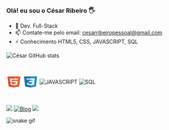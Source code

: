 ### Olá! eu sou o César Ribeiro 🖐️



- 🌠 Dev. Full-Stack
- 📫 Contate-me pelo email: cesarribeiropessoal@gmail.com
- ⚡ Conhecimento HTML5, CSS, JAVASCRIPT, SQL

![César GitHub stats](https://github-readme-stats.vercel.app/api?username=cesarrdm2004&show_icons=true&theme=radical)

## 

<div style="display: inline_block"><br/>
  <img align="center" alt="HTML" height="30" width="40" src="https://raw.githubusercontent.com/devicons/devicon/master/icons/html5/html5-original.svg">
  <img align="center" alt="CSS" height="30" width="40" src="https://raw.githubusercontent.com/devicons/devicon/master/icons/css3/css3-original.svg">
  <img align="center" alt="JAVASCRIPT" height="30" width="40" src="https://cdn.jsdelivr.net/gh/devicons/devicon/icons/javascript/javascript-original.svg">
  <img align="center" alt="SQL" height="30" width="40" src="https://cdn.jsdelivr.net/gh/devicons/devicon/icons/mysql/mysql-plain-wordmark.svg"> 
</div><br/>

##

  <a href = "mailto:cesarribeiropessoal@gmail.com"><img src="https://img.shields.io/badge/-Gmail-%23333?style=for-the-badge&logo=gmail&logoColor=white" target="_blank"></a>
  [![Blog](https://img.shields.io/badge/LinkedIn-0077B5?style=for-the-badge&logo=linkedin&logoColor=white)](https://www.linkedin.com/in/c%C3%A9sar-ribeiro-033388236/)
   <a href="https://contate.me/cesar-ribeiro" target="_blank"><img src="https://img.shields.io/badge/WhatsApp-25D366?style=for-the-badge&logo=whatsapp&logoColor=white" target="_blank"></a> 

![snake gif](https://github.com/cesarrdm2004/cesarrdm2004/blob/output/github-contribution-grid-snake.svg)
